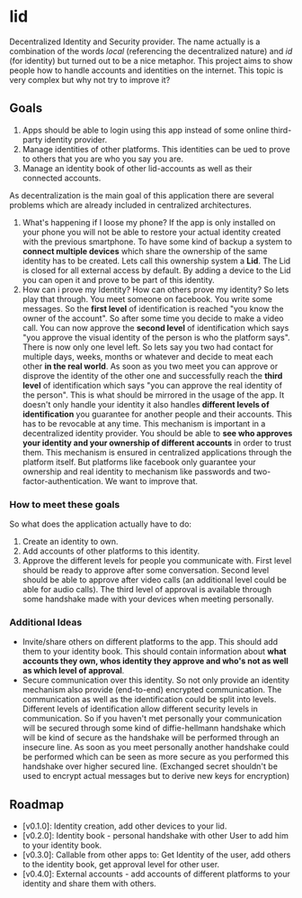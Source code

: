 # lid

Decentralized Identity and Security provider. The name actually is a combination of the words *local* (referencing the decentralized nature) and *id* (for identity) but turned out to be a nice metaphor.
This project aims to show people how to handle accounts and identities on the internet. This topic is very complex but why not try to improve it?

## Goals

1. Apps should be able to login using this app instead of some online third-party identity provider.
2. Manage identities of other platforms. This identities can be ued to prove to others that you are who you say you are.
3. Manage an identity book of other lid-accounts as well as their connected accounts.

As decentralization is the main goal of this application there are several problems which 
are already included in centralized architectures.

1. What's happening if I loose my phone?
    If the app is only installed on your phone you will not be able to restore your actual identity created with the previous smartphone. To have some kind of backup a system  to **connect multiple devices** which share the ownership of the same identity has to be created. Lets call this ownership system a **Lid**. The Lid is closed for all external access by default. By adding a device to the Lid you can open it and prove to be part of this identity.
2. How can i prove my Identity? How can others prove my identity?
    So lets play that through. You meet someone on facebook. You write some messages. So the **first level** of identification is reached "you know the owner of the account". So after some time you decide to make a video call. You can now approve the **second level** of identification which says "you approve the visual identity of the person is who the platform says". There is now only one level left. So lets say you two had contact for multiple days, weeks, months or whatever and decide to meat each other **in the real world**. As soon as you two meet you can approve or disprove the identity of the other one and successfully reach the **third level** of identification which says "you can approve the real identity of the person".
    This is what should be mirrored in the usage of the app. It doesn't only handle your identity it also handles **different levels of identification** you guarantee for another people and their accounts. This has to be revocable at any time.
    This mechanism is important in a decentralized identity provider. You should be able to **see who approves your identity and your ownership of different accounts** in order to trust them. This mechanism is ensured in centralized applications through the platform itself. But platforms like facebook only guarantee your ownership and real identity to mechanism like passwords and two-factor-authentication. We want to improve that.

### How to meet these goals

So what does the application actually have to do:

1. Create an identity to own.
2. Add accounts of other platforms to this identity.
3. Approve the different levels for people you communicate with. First level should be ready to approve after some conversation. Second level should be able to approve after video calls (an additional level could be able for audio calls). The third level of approval is available through some handshake made with your devices when meeting personally.

### Additional Ideas

- Invite/share others on different platforms to the app. This should add them to your identity book. This should contain information about **what accounts they own, whos identity they approve and who's not as well as which level of approval**.
- Secure communication over this identity. So not only provide an identity mechanism also provide (end-to-end) encrypted communication.
    The communication as well as the identification could be split into levels. Different levels of identification allow different security levels in communication. So if you haven't met personally your communication will be secured through some kind of diffie-hellmann handshake which will be kind of secure as the handshake will be performed through an insecure line. As soon as you meet personally another handshake could be performed which can be seen as more secure as you performed this handshake over higher secured line. (Exchanged secret shouldn't be used to encrypt actual messages but to derive new keys for encryption)
    
## Roadmap

- [v0.1.0]: Identity creation, add other devices to your lid.
- [v0.2.0]: Identity book - personal handshake with other User to add him to your identity book.
- [v0.3.0]: Callable from other apps to: Get Identity of the user, add others to the identity book, get approval level for other user.
- [v0.4.0]: External accounts - add accounts of different platforms to your identity and share them with others.